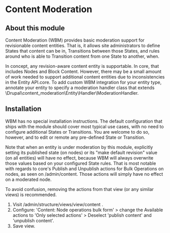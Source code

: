 Content Moderation
====================

About this module
-----------------
Content Moderation (WBM) provides basic moderation support for revisionable content entities.  That is, it allows
site administrators to define States that content can be in, Transitions between those States, and rules around who
is able to Transition content from one State to another, when.

In concept, any revision-aware content entity is supportable.  In core, that includes Nodes and Block Content. However,
there may be a small amount of work needed to support additional content entities due to inconsistencies in the
Entity API.core. To add custom WBM integration for your entity type, annotate your entity to specify a moderation
handler class that extends \Drupal\content_moderation\Entity\Handler\ModerationHandler.

Installation
------------

WBM has no special installation instructions. The default configuration that ships with the module should cover most
typical use cases, with no need to configure additional States or Transitions. You are welcome to do so, however, and
to edit or remote any pre-defined State or Transition.

Note that when an entity is under moderation by this module, explicitly setting its published state (on nodes) or its
"make default revision" value (on all entities) will have no effect, because WBM will always overwrite those values based
on your configured State rules.  That is most notable with regards to core's Publish and Unpublish actions for Bulk
Operations on nodes, as seen on /admin/content.  Those actions will simply have no effect on a moderated node.

To avoid confusion, removing the actions from that view (or any similar views) is recommended.

1) Visit /admin/structure/views/view/content .
2) Configure: 'Content: Node operations bulk form' > change the Available actions to 'Only selected actions' > Deselect 'publish content' and 'unpublish content'.
3) Save view.
